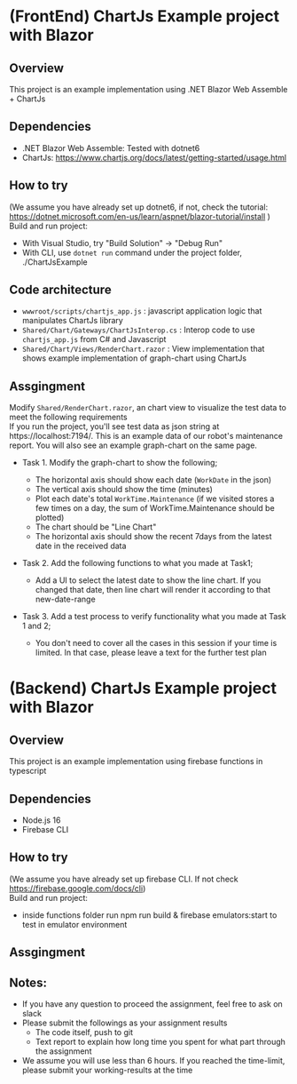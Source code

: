 # (FrontEnd) ChartJs Example project with Blazor

## Overview  
This project is an example implementation using .NET Blazor Web Assemble + ChartJs

## Dependencies  
- .NET Blazor Web Assemble: Tested with dotnet6  
- ChartJs: https://www.chartjs.org/docs/latest/getting-started/usage.html

## How to try  
(We assume you have already set up dotnet6, if not, check the tutorial: https://dotnet.microsoft.com/en-us/learn/aspnet/blazor-tutorial/install )  
Build and run project:  
- With Visual Studio, try "Build Solution" -> "Debug Run"  
- With CLI, use `dotnet run` command under the project folder, ./ChartJsExample  

## Code architecture  
- `wwwroot/scripts/chartjs_app.js` : javascript application logic that manipulates ChartJs library  
- `Shared/Chart/Gateways/ChartJsInterop.cs` : Interop code to use `chartjs_app.js` from C# and Javascript  
- `Shared/Chart/Views/RenderChart.razor` : View implementation that shows example implementation of graph-chart using ChartJs  

## Assgingment  
Modify `Shared/RenderChart.razor`, an chart view to visualize the test data to meet the following requirements  
If you run the project, you'll see test data as json string at https://localhost:7194/. This is an example data of our robot's maintenance report. You will also see an example graph-chart on the same page.  

- Task 1. Modify the graph-chart to show the following;  
    - The horizontal axis should show each date (`WorkDate` in the json)  
    - The vertical axis should show the time (minutes)  
    - Plot each date's total `WorkTime.Maintenance` (if we visited stores a few times on a day, the sum of WorkTime.Maintenance should be plotted)  
    - The chart should be "Line Chart"  
    - The horizontal axis should show the recent 7days from the latest date in the received data  

- Task 2. Add the following functions to what you made at Task1;  
    - Add a UI to select the latest date to show the line chart. If you changed that date, then line chart will render it according to that new-date-range  

- Task 3. Add a test process to verify functionality what you made at Task 1 and 2;  
    - You don't need to cover all the cases in this session if your time is limited. In that case, please leave a text for the further test plan  




# (Backend) ChartJs Example project with Blazor

## Overview  
This project is an example implementation using firebase functions in typescript

## Dependencies  
- Node.js 16
- Firebase CLI

## How to try  
(We assume you have already set up firebase CLI. If not check https://firebase.google.com/docs/cli)  
Build and run project:  
- inside functions folder run npm run build & firebase emulators:start to test in emulator environment

## Assgingment  


## Notes:  
- If you have any question to proceed the assignment, feel free to ask on slack  
- Please submit the followings as your assignment results  
    - The code itself, push to git  
    - Text report to explain how long time you spent for what part through the assignment  
- We assume you will use less than 6 hours. If you reached the time-limit, please submit your working-results at the time  
